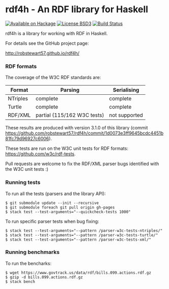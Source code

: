 rdf4h - An RDF library for Haskell
=====

[![Available on Hackage][badge-hackage]][hackage]
[![License BSD3][badge-license]][license]
[![Build Status][badge-travis]][travis]

[badge-travis]: https://travis-ci.org/robstewart57/rdf4h.png?branch=master
[travis]: https://travis-ci.org/robstewart57/rdf4h
[badge-hackage]: https://img.shields.io/hackage/v/rdf4h.svg
[hackage]: http://hackage.haskell.org/package/rdf4h
[badge-license]: https://img.shields.io/badge/license-BSD3-green.svg?dummy
[license]: https://github.com/robstewart57/rdf4h/blob/master/LICENSE.txt

rdf4h is a library for working with RDF in Haskell.

For details see the GitHub project page:

http://robstewart57.github.io/rdf4h/

### RDF formats

The coverage of the W3C RDF standards are:

Format | Parsing | Serialising
--- | --- | ---
NTriples | complete | complete
Turtle | complete | complete
RDF/XML | partial (115/162 W3C tests) | not supported

These results are produced with version 3.1.0 of this library (commit https://github.com/robstewart57/rdf4h/commit/1d0073e3ff9645bcdc4451b81fc79d96927c6006).

These tests are run on the W3C unit tests for RDF formats: https://github.com/w3c/rdf-tests.

Pull requests are welcome to fix the RDF/XML parser bugs identified with the W3C unit tests :)

### Running tests

To run all the tests (parsers and the library API):

```shell
$ git submodule update --init --recursive
$ git submodule foreach git pull origin gh-pages
$ stack test --test-arguments="--quickcheck-tests 1000"
```

To run specific parser tests when bug fixing:

```shell
$ stack test --test-arguments="--pattern /parser-w3c-tests-ntriples/"
$ stack test --test-arguments="--pattern /parser-w3c-tests-turtle/"
$ stack test --test-arguments="--pattern /parser-w3c-tests-xml/"
```

### Running benchmarks

To run the bencharks:

```shell
$ wget https://www.govtrack.us/data/rdf/bills.099.actions.rdf.gz
$ gzip -d bills.099.actions.rdf.gz
$ stack bench
```
